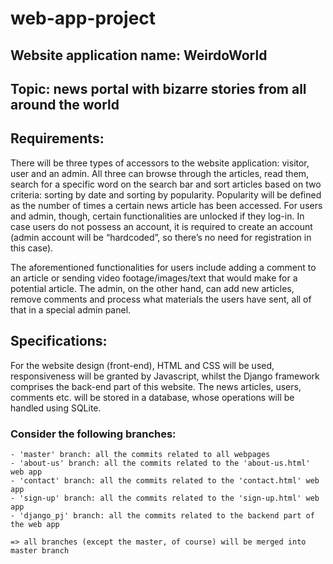 # web-app-project

## Website application name: WeirdoWorld
## Topic: news portal with bizarre stories from all around the world

## Requirements:
  There will be three types of accessors to the website application: visitor, user and an admin. 
  All three can browse through the articles, read them, search for a specific word on the search bar and sort articles based on two criteria: sorting by date and sorting by 
  popularity. Popularity will be defined as the number of times a certain news article has been accessed. For users and admin, though, certain functionalities are unlocked if 
  they log-in. In case users do not possess an account, it is required to create an account (admin account will be “hardcoded”, so there’s no need for registration 
  in this case).

  The aforementioned functionalities for users include adding a comment to an article or sending video footage/images/text that would make for a potential article. The admin, 
  on the other hand, can add new articles, remove comments and process what materials the users have sent, all of that in a special admin panel.
  
  
## Specifications:
  For the website design (front-end), HTML and CSS will be used, responsiveness will be granted by Javascript, whilst the Django framework comprises the back-end part of this website. 
  The news articles, users, comments etc. will be stored in a database, whose operations will be handled using SQLite.


### Consider the following branches:
    - 'master' branch: all the commits related to all webpages 
    - 'about-us' branch: all the commits related to the 'about-us.html' web app
    - 'contact' branch: all the commits related to the 'contact.html' web app
    - 'sign-up' branch: all the commits related to the 'sign-up.html' web app
    - 'django_pj' branch: all the commits related to the backend part of the web app
    
    => all branches (except the master, of course) will be merged into master branch
    
